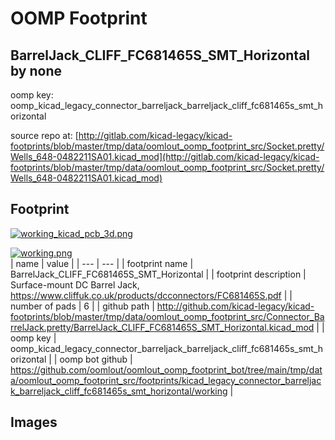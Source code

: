 # OOMP Footprint  
## BarrelJack_CLIFF_FC681465S_SMT_Horizontal  by none  
  
oomp key: oomp_kicad_legacy_connector_barreljack_barreljack_cliff_fc681465s_smt_horizontal  
  
source repo at: [http://gitlab.com/kicad-legacy/kicad-footprints/blob/master/tmp/data/oomlout_oomp_footprint_src/Socket.pretty/Wells_648-0482211SA01.kicad_mod](http://gitlab.com/kicad-legacy/kicad-footprints/blob/master/tmp/data/oomlout_oomp_footprint_src/Socket.pretty/Wells_648-0482211SA01.kicad_mod)  
## Footprint  
  
[![working_kicad_pcb_3d.png](working_kicad_pcb_3d_600.png)](working_kicad_pcb_3d.png)  
  
[![working.png](working_600.png)](working.png)  
| name | value | 
| --- | --- | 
| footprint name | BarrelJack_CLIFF_FC681465S_SMT_Horizontal | 
| footprint description | Surface-mount DC Barrel Jack, https://www.cliffuk.co.uk/products/dcconnectors/FC681465S.pdf | 
| number of pads | 6 | 
| github path | http://github.com/kicad-legacy/kicad-footprints/blob/master/tmp/data/oomlout_oomp_footprint_src/Connector_BarrelJack.pretty/BarrelJack_CLIFF_FC681465S_SMT_Horizontal.kicad_mod | 
| oomp key | oomp_kicad_legacy_connector_barreljack_barreljack_cliff_fc681465s_smt_horizontal | 
| oomp bot github | https://github.com/oomlout/oomlout_oomp_footprint_bot/tree/main/tmp/data/oomlout_oomp_footprint_src/footprints/kicad_legacy_connector_barreljack_barreljack_cliff_fc681465s_smt_horizontal/working | 
## Images  
